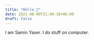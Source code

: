```yaml
---
title: "Hello 👋"
date: 2022-08-09T21:40:18+06:00
draft: false
---
```


I am Samin Yaser. I do stuff on computer.
